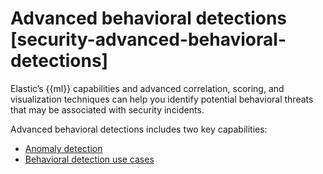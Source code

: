 # Advanced behavioral detections [security-advanced-behavioral-detections]

Elastic’s {{ml}} capabilities and advanced correlation, scoring, and visualization techniques can help you identify potential behavioral threats that may be associated with security incidents.

Advanced behavioral detections includes two key capabilities:

* [Anomaly detection](../../../solutions/security/advanced-entity-analytics/anomaly-detection.md)
* [Behavioral detection use cases](../../../solutions/security/advanced-entity-analytics/behavioral-detection-use-cases.md)







